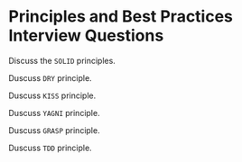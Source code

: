 # Principles and Best Practices Interview Questions

Discuss the `SOLID` principles.

Duscuss `DRY` principle.

Duscuss `KISS` principle.

Duscuss `YAGNI` principle.

Duscuss `GRASP` principle.

Duscuss `TDD` principle.